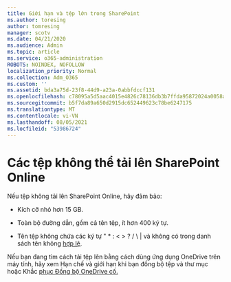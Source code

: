 ```yaml
---
title: Giới hạn và tệp lớn trong SharePoint
ms.author: toresing
author: tomresing
manager: scotv
ms.date: 04/21/2020
ms.audience: Admin
ms.topic: article
ms.service: o365-administration
ROBOTS: NOINDEX, NOFOLLOW
localization_priority: Normal
ms.collection: Adm_O365
ms.custom: ''
ms.assetid: bda3a75d-23f8-44d9-a23a-0abbfdccf131
ms.openlocfilehash: c78095a5d5aac4015e4826c78136db3b7ffda95872024a0058a7e8f8b2ccef4b
ms.sourcegitcommit: b5f7da89a650d2915dc652449623c78be6247175
ms.translationtype: MT
ms.contentlocale: vi-VN
ms.lasthandoff: 08/05/2021
ms.locfileid: "53986724"
---
```

# <a name="files-that-cant-be-uploaded-to-sharepoint-online"></a>Các tệp không thể tải lên SharePoint Online

Nếu tệp không tải lên SharePoint Online, hãy đảm bảo:
  
- Kích cỡ nhỏ hơn 15 GB.
    
- Toàn bộ đường dẫn, gồm cả tên tệp, ít hơn 400 ký tự.
    
- Tên tệp không chứa các ký tự " \* : \< \> ? / \ | và không có trong danh sách tên không [hợp lệ](https://go.microsoft.com/fwlink/?linkid=866430).
    
Nếu bạn đang tìm cách tải tệp lên bằng cách [](https://go.microsoft.com/fwlink/p/?LinkID=717734) dùng ứng dụng OneDrive trên máy tính, hãy xem Hạn chế và giới hạn khi bạn đồng bộ tệp và thư mục hoặc Khắc [phục Đồng bộ OneDrive cố.](https://go.microsoft.com/fwlink/?linkid=866431)
  

